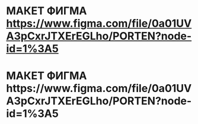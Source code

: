 # МАКЕТ ФИГМА https://www.figma.com/file/0a01UVA3pCxrJTXErEGLho/PORTEN?node-id=1%3A5
<h1>МАКЕТ ФИГМА https://www.figma.com/file/0a01UVA3pCxrJTXErEGLho/PORTEN?node-id=1%3A5</h1>